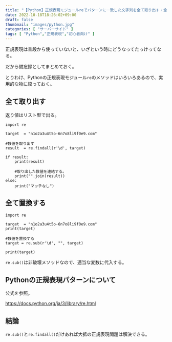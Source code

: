 ```yaml
---
title: "【Python】正規表現モジュールreでパターンに一致した文字列を全て取り出す・全て置換する"
date: 2022-10-18T18:26:02+09:00
draft: false
thumbnail: "images/python.jpg"
categories: [ "サーバーサイド" ]
tags: [ "Python","正規表現","初心者向け" ]
---
```



正規表現は普段から使っていないと、いざという時にどうなってたっけってなる。

だから備忘録としてまとめておく。

とりわけ、Pythonの正規表現モジュール`re`のメソッドはいろいろあるので、実用的な物に絞っておく。

## 全て取り出す

返り値はリスト型で出る。

    import re
    
    target  = "n1o2a3u4t5o-6n7o8li9f0e9.com"
    
    #数値を取り出す
    result  = re.findall(r'\d', target)
    
    if result:
        print(result)
    
        #取り出した数値を連結する。
        print("".join(result))
    else:
        print("マッチなし")
    

## 全て置換する

    import re
    
    target  = "n1o2a3u4t5o-6n7o8li9f0e9.com"
    print(target)
    
    #数値を置換する
    target = re.sub(r'\d', "", target)
    
    print(target)

`re.sub()`は非破壊メソッドなので、適当な変数に代入する。

## Pythonの正規表現パターンについて

公式を参照。

https://docs.python.org/ja/3/library/re.html


## 結論

`re.sub()`と`re.findall()`だけあれば大抵の正規表現問題は解決できる。


